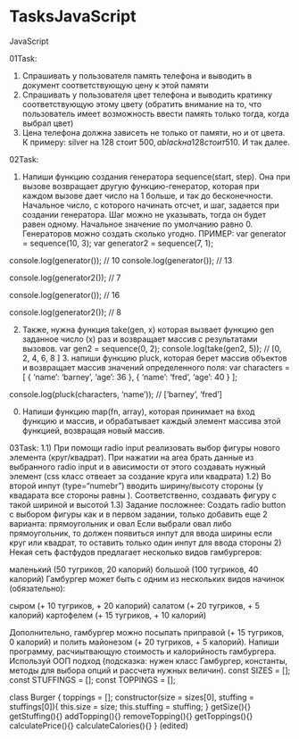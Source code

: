 # TasksJavaScript
JavaScript

01Task:
1. Спрашивать у пользователя память телефона и выводить в документ соответствующую цену к этой памяти
2. Спрашивать у пользователя цвет телефона и выводить кратинку соответствующую этому цвету (обратить внимание на то, что пользователь имеет возможность ввести память только тогда, когда выбрал цвет)
3. Цена телефона должна зависеть не только от памяти, но и от цвета. К примеру: silver на 128 стоит 500$, а black на 128 стоит 510$. И так далее.
<!-- ======================================================================================================= -->
02Task:
1. Напиши функцию создания генератора sequence(start, step). Она при вызове возвращает другую функцию-генератор, которая при каждом вызове дает число на 1 больше, и так до бесконечности. Начальное число, с которого начинать отсчет, и шаг, задается при создании генератора. Шаг можно не указывать, тогда он будет равен одному. Начальное значение по умолчанию равно 0. Генераторов можно создать сколько угодно.
ПРИМЕР:
var generator = sequence(10, 3);
var generator2 = sequence(7, 1);

console.log(generator()); // 10
console.log(generator()); // 13

console.log(generator2()); // 7

console.log(generator()); // 16

console.log(generator2()); // 8

2. Также, нужна функция take(gen, x) которая вызвает функцию gen заданное число (x) раз и возвращает массив с результатами вызовов.
var gen2 = sequence(0, 2);
console.log(take(gen2, 5)); // [0, 2, 4, 6, 8 ]
    3. напиши функцию pluck, которая берет массив объектов и возвращает массив значений определенного поля:
var characters = [
 { ‘name’: ‘barney’, ‘age’: 36 },
 { ‘name’: ‘fred’, ‘age’: 40 }
];

console.log(pluck(characters, ‘name’)); // [‘barney’, ‘fred’]

0. Напиши функцию map(fn, array), которая принимает на вход функцию и массив, и обрабатывает каждый элемент массива этой функцией, возвращая новый массив.
<!-- ======================================================================================================= -->
03Task:
1.1) При помощи radio input реализовать выбор фигуры нового элемента (круг/квадрат). При нажатии на area брать данные из выбранного radio input и в ависимости от этого создавать нужный элемент (css класс отвеает за создание круга или квадрата)
1.2) Во второй инпут (type=“numebr”) вводить ширину/высоту стороны (у квадарата все стороны равны ). Соответственно, создавать фигуру с такой шириной и высотой
1.3) Задание посложнее:
Создать radio button с выбором фигуры как и в первом задании, только добавить еще 2 варианта: прямоугольник и овал
Если выбрали овал либо прямоугольник, то должен появиться инпут для ввода ширины
если круг или квадрат, то оставить только один инпут для ввода стороны
2)
Некая сеть фастфудов предлагает несколько видов гамбургеров:

маленький (50 тугриков, 20 калорий)
большой (100 тугриков, 40 калорий)
Гамбургер может быть с одним из нескольких видов начинок (обязательно):

сыром (+ 10 тугриков, + 20 калорий)
салатом (+ 20 тугриков, + 5 калорий)
картофелем (+ 15 тугриков, + 10 калорий)

Дополнительно, гамбургер можно посыпать приправой (+ 15 тугриков, 0 калорий) и полить майонезом (+ 20 тугриков, + 5 калорий). Напиши программу, расчиытвающую стоимость и калорийность гамбургера. Используй ООП подход (подсказка: нужен класс Гамбургер, константы, методы для выбора опций и рассчета нужных величин).
const SIZES = [];
const STUFFINGS = [];
const TOPPINGS = [];

class Burger {
   toppings = [];
   constructor(size = sizes[0], stuffing = stuffings[0]){
       this.size = size;
       this.stuffing = stuffing;
   }
   getSize(){}
   getStuffing(){}
   addTopping(){}
   removeTopping(){}
   getToppings(){}
   calculatePrice(){}
   calculateCalories(){}
} (edited) 